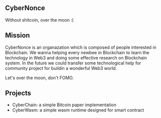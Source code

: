 ## CyberNonce

Without shitcoin, over the moon :)

## Mission

CyberNonce is an organazation which is composed of people interested in Blockchain. We wanna helping every newbee in Blockchain to learn the technology in Web3 and doing some effective research on Blockchain system. In the future we could transfer some technological help for community project for buildin a wonderful Web3 world. 

Let's over the moon, don't FOMO.

## Projects 

* CyberChain: a simple Bitcoin paper implementation 
* CyberWasm: a simple wasm runtime designed for smart contract
